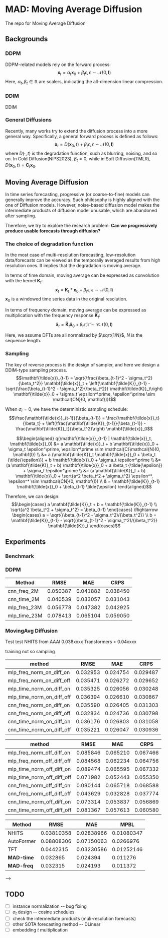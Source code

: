 # MAD: Moving Average Diffusion
The repo for Moving Average Diffusion

<!-- Authors: Chenxi Wang -->

## Backgrounds

### DDPM
DDPM-related models rely on the forward process:
$$\mathbf{x}_t = \alpha_t \mathbf{x}_0 + \beta_t \epsilon, \epsilon  \sim \mathcal{N}(0, \mathbf{I})$$
Here, $\alpha_t, \beta_t \in \mathbb{R}$ are scalers, indicating the all-dimension linear compression. 

### DDIM
DDIM 

### General Diffusions
Recently, many works try to extend the diffusion process into a more general way. Specifically, a general forward process is defined as follows:
$$\mathbf{x}_t = D(\mathbf{x}_0, t) + \beta_t \epsilon, \epsilon  \sim \mathcal{N}(0, \mathbf{I})$$
where $D(\cdot, t)$ is the degradation function, such as blurring, noising, and so on. In Cold Diffusion(NIPS2023), $\beta_t = 0$, while in Soft Diffusion(TMLR), $D(\mathbf{x}_0, t)= \mathbf{C}_t \mathbf{x}_0$.


## Moving Average Diffusion
In time series forecasting, progressive (or coarse-to-fine) models can generally improve the accuracy. Such philosophy is highly aligned with the one of Diffusion models. However, noise-based diffusion model makes the intermediate products of diffusion model unusable, which are abandoned after sampling.  

Therefore, we try to explore the research problem: **Can we progressively produce usable forecasts through diffusion?**
<!-- In the field of time series forecasting, forecasts at different temporal resolution should follow the hierachical rule. It says that the temporally aggreagated high-resolution forecasts should be align with the low-resolution forecasts.  -->

<!-- In essense, such rule can be satified by moving average with different kernel on the highest-resolution forecasts. However, such naive trick only utilizes the information of the highest resolution data. We try to think  -->

### The choice of degradation function
In the most case of multi-resolution forecasting, low-resolution data/forecasts can be viewed as the temporally averaged results from high resolution ones. It implies that the degradation is moving average.

In terms of time domain, moving average can be expressed as convolution with the kernel $\mathbf{K}_t$:
$$\mathbf{x}_t = \mathbf{K}_t * \mathbf{x}_0 + \beta_t \epsilon, \epsilon  \sim \mathcal{N}(0, \mathbf{I})$$
$\mathbf{x}_0$ is a windowed time series data in the original resolution.


In terms of frequency domain, moving average can be expressed as multiplication with the frequency response $\mathbf{\tilde{K}}_t$:
$$\mathbf{\tilde{x}}_t = \mathbf{\tilde{K}}_t  \mathbf{\tilde{x}}_0 + \beta_t \tilde{\epsilon}, \tilde{\epsilon}  \sim \mathcal{CN}(0, \mathbf{I})$$

Here, we assume DFTs are all normalized by $\sqrt{1/N}$, $N$ is the sequence length.
### Sampling
The key of reverse process is the design of sampler, and here we design a DDIM-type sampling process.
$$\mathbf{\tilde{x}}_{t-1} = \sqrt{\frac{\beta_{t-1}^2 - \sigma_t^2}{\beta_t^2}} \mathbf{\tilde{x}}_t + \left(\mathbf{\tilde{K}}_{t-1} - \sqrt{\frac{\beta_{t-1}^2 - \sigma_t^2}{\beta_t^2}} \mathbf{\tilde{K}}_t\right) \mathbf{\tilde{x}}_0  + \sigma_t \epsilon^\prime, \epsilon^\prime \sim \mathcal{CN}(0, \mathbf{I})$$

When $\sigma_t = 0$, we have the deterministic sampling schedule:
$$\frac{\mathbf{\tilde{x}}_{t-1}}{\beta_{t-1}} = \frac{\mathbf{\tilde{x}}_t}{\beta_t}  + \left(\frac{\mathbf{\tilde{K}}_{t-1}}{\beta_{t-1}} - \frac{\mathbf{\tilde{K}}_t}{\beta_t^2}\right) \mathbf{\tilde{x}}_0$$


$$\begin{aligned}
    q(\mathbf{\tilde{x}}_{t-1} | \mathbf{\tilde{x}}_t, \mathbf{\tilde{x}}_0) &= a \mathbf{\tilde{x}}_t + b \mathbf{\tilde{x}}_0  + \sigma_t \epsilon^\prime, \epsilon^\prime \sim \mathcal{C}\mathcal{N}(0, \mathbf{I}) \\
    &= a (\mathbf{\tilde{K}}_t \mathbf{\tilde{x}}_0 + \beta_t {\tilde{\epsilon}}) + b \mathbf{\tilde{x}}_0  + \sigma_t \epsilon^\prime \\
    &= (a \mathbf{\tilde{K}}_t + b) \mathbf{\tilde{x}}_0 + a \beta_t {\tilde{\epsilon}}  + \sigma_t \epsilon^\prime \\
    &= (a \mathbf{\tilde{K}}_t + b) \mathbf{\tilde{x}}_0 + \sqrt{a^2 \beta_t^2 + \sigma_t^2} \epsilon^*, \epsilon^* \sim \mathcal{CN}(0, \mathbf{I}) \\
    & = \mathbf{\tilde{K}}_{t-1}  \mathbf{\tilde{x}}_0 + \beta_{t-1} \tilde{\epsilon}
\end{aligned}$$

Therefore, we can design:
$$\begin{cases}
    a \mathbf{\tilde{K}}_t + b = \mathbf{\tilde{K}}_{t-1} \\
\sqrt{a^2 \beta_t^2 + \sigma_t^2} = \beta_{t-1}
\end{cases} \Rightarrow \begin{cases}
    a = \sqrt{(\beta_{t-1}^2 - \sigma_t^2)/{\beta_t^2}} \\
    b = \mathbf{\tilde{K}}_{t-1} - \sqrt{(\beta_{t-1}^2 - \sigma_t^2)/{\beta_t^2}} \mathbf{\tilde{K}}_t
\end{cases}$$


## Experiments

<!-- ### DDPM

| Method       | RMSE     | MAE      | CRPS     |
| ------------ | -------- | -------- | -------- |
| cnn_freq_2M  | 0.050387 | 0.041882 | 0.038450 |
| cnn_time_2M  | 0.040539 | 0.033057 | 0.031043 |
| mlp_freq_23M | 0.056778 | 0.047382 | 0.042925 |
| mlp_time_23M | 0.078413 | 0.065104 | 0.059050 | -->


### Benchmark
### DDPM

| Method       | RMSE     | MAE      | CRPS     |
| ------------ | -------- | -------- | -------- |
| cnn_freq_2M  | 0.050387 | 0.041882 | 0.038450 |
| cnn_time_2M  | 0.040539 | 0.033057 | 0.031043 |
| mlp_freq_23M | 0.056778 | 0.047382 | 0.042925 |
| mlp_time_23M | 0.078413 | 0.065104 | 0.059050 |



<!-- | mlp_freq_700k (FAIL)       | 0.108959 | 0.089177 | 0.088174 |
| mlp_time_700k (FAIL)       | 0.103443 | 0.085088 | 0.073611 |
| freqlinear_time_60k (FAIL) | 0.107398 | 0.088021 | 0.084010 | -->

### MovingAvg Diffusion

<!-- Linear schedule, deterministic sampling, fast_sample -->
Test test
NHITS from AAAI     0.038xxxx
Transformers      > 0.04xxxx

training not so 
sampling


| method                     | RMSE     | MAE      | CRPS     |
| -------------------------- | -------- | -------- | -------- |
| mlp_freq_norm_on_diff_on   | 0.032953 | 0.024754 | 0.029487 |
| mlp_freq_norm_on_diff_off  | 0.035471 | 0.026272 | 0.029652 |
| mlp_time_norm_on_diff_on   | 0.035325 | 0.026056 | 0.030248 |
| mlp_time_norm_on_diff_off  | 0.036394 | 0.026610 | 0.030867 |
| cnn_freq_norm_on_diff_on   | 0.035590 | 0.026405 | 0.031303 |
| cnn_freq_norm_on_diff_off  | 0.032834 | 0.024736 | 0.030798 |
| cnn_time_norm_on_diff_on   | 0.036176 | 0.026803 | 0.031058 |
| cnn_time_norm_on_diff_off  | 0.035221 | 0.026047 | 0.030936 |


| method                     | RMSE     | MAE      | CRPS     |
| -------------------------- | -------- | -------- | -------- |
| mlp_freq_norm_off_diff_on  | 0.085846 | 0.065210 | 0.067466 |
| mlp_freq_norm_off_diff_off | 0.084568 | 0.062234 | 0.064756 |
| mlp_time_norm_off_diff_on  | 0.089474 | 0.065595 | 0.067332 |
| mlp_time_norm_off_diff_off | 0.071982 | 0.052443 | 0.055350 |
| cnn_freq_norm_off_diff_on  | 0.090144 | 0.065718 | 0.068588 |
| cnn_freq_norm_off_diff_off | 0.043629 | 0.032828 | 0.037774 |
| cnn_time_norm_off_diff_on  | 0.073314 | 0.053837 | 0.056869 |
| cnn_time_norm_off_diff_off | 0.081367 | 0.057613 | 0.060580 |

| Method       | RMSE       | MAE        | MPBL       |
|--------------|------------|------------|------------|
| NHITS        | 0.03810358 | 0.02838966 | 0.01080347 |
| AutoFormer   | 0.08808306 | 0.07150063 | 0.0266976  |
| TFT          | 0.0442315  | 0.03230586 | 0.01252146 |
| **MAD-time** | 0.032865   | 0.024394   | 0.011276   |
| **MAD-freq** | 0.032315   | 0.024193   | 0.011372   |
<!-- Constant schedule($\beta_t$=0, cold), deterministic sampling, fast_sample
| method                                     | RMSE     | MAE      | CRPS     |
| ------------------------------------------ | -------- | -------- | -------- |
| MLPBackbone_freq_norm_True_diff_False_cold | 0.056430 | 0.042523 | 0.049077 |
| MLPBackbone_freq_norm_True_diff_True_cold  | 0.055974 | 0.042676 | 0.049130 |
| MLPBackbone_time_norm_True_diff_False_cold | 0.045785 | 0.034590 | 0.040869 |
| MLPBackbone_time_norm_True_diff_True_cold  | 0.048523 | 0.037343 | 0.043683 |

Constant schedule($\beta_t$=1, hot), deterministic sampling, fast_sample
| MLPBackbone_freq_norm_True_diff_False_hot  | 0.035727 | 0.026662 | 0.029548 |
| MLPBackbone_freq_norm_True_diff_True_hot   | 0.033309 | 0.024634 | 0.027158 |
| MLPBackbone_time_norm_True_diff_False_hot  | 0.032919 | 0.023763 | 0.026949 |
| MLPBackbone_time_norm_True_diff_True_hot   | 0.034374 | 0.025083 | 0.028804 |

Stochastic sampling ($\sigma_t > 0$, Linear schedule, [0.01, 0.1])

<!-- 1. small noise level: max = 1e-1 -->

<!-- | Method   | RMSE     | MAE      | CRPS     |
| -------- | -------- | -------- | -------- |
| cnn_freq | 0.034253 | 0.025336 | 0.030797 |
| cnn_time | 0.060331 | 0.043948 | 0.046540 |
| mlp_freq | 0.069998 | 0.051043 | 0.053416 |
| mlp_time | 0.057428 | 0.041764 | 0.043979 |
| DLinear  | 0.089804 | 0.073082 | -        | --> -->



## TODO
- [ ] instance normalization -- bug fixing
- [ ] $\sigma_t$ design -- cosine schedules
- [ ] check the intermediate products (muli-resolution forecasts)
- [ ] other SOTA forecasting method -- DLinear
- [ ] embedding $t$ multiplication

<!-- - [ ] $\beta_t = \mathbf{\tilde{K}}_t$ -->




